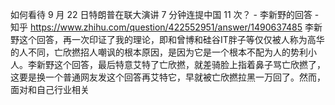 
如何看待 9 月 22 日特朗普在联大演讲 7 分钟连提中国 11 次？ - 李新野的回答 - 知乎
https://www.zhihu.com/question/422552951/answer/1490637485
李新野这个回答，再一次印证了我的理论，即和曾博和硅谷IT胖子等仅仅被人称为高华的人不同，亡欣撚招人嘲讽的根本原因，是因为它是一个根本不配为人的势利小人。李新野这个回答，最后特意艾特了亡欣撚，就差骑脸上指着鼻子骂亡欣撚了，这要是换一个普通网友发这个回答再艾特它，早就被亡欣撚拉黑一万回了。然而，面对和自己行业相关
